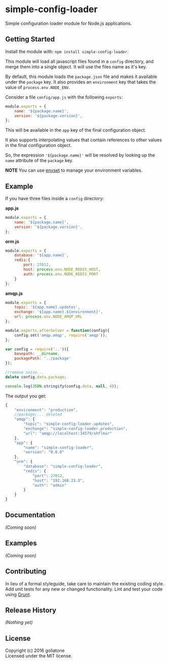 # simple-config-loader

Simple configuration loader module for Node.js applications.

## Getting Started
Install the module with: `npm install simple-config-loader`.

This module will load all javascript files found in a `config` directory, and merge them into a single object. It will use the files name as it's key.

By default, this module loads the `package.json` file and makes it available under the `package` key. It also provides an `environment` key that takes the value of `process.env.NODE_ENV`.

Consider a file `config/app.js` with the following `exports`:
```js
module.exports = {
    name: '${package.name}',
    version: '${package.version}',
};
```
This will be available in the `app` key of the final configuration object.

It also supports interpolating values that contain references to other values in the final configuration object.

So, the expression `'${package.name}'` will be resolved by looking up the `name` attribute of the `package` key.

**NOTE** You can use [envset][envset] to manage your environment variables.

## Example
If you have three files inside a `config` directory:

**app.js**
```js
module.exports = {
    name: '${package.name}',
    version: '${package.version}',
};
```

**orm.js**
```js
module.exports = {
    database: '${app.name}',
    redis:{
        port: 27012,
        host: process.env.NODE_REDIS_HOST,
        auth: process.env.NODE_REDIS_PORT
    }
};
```

**amqp.js**
```js
module.exports = {
    topic: '${app.name}.updates',
    exchange: '${app.name}.${environment}',
    url: process.env.NODE_AMQP_URL
};

module.exports.afterSolver = function(config){
    config.set('amqp.amqp', require('amqp'));
};
```

```javascript
var config = require('..')({
    basepath: __dirname,
    packagePath: '../package'
});

//remove noise...
delete config.data.package;

console.log(JSON.stringify(config.data, null, 4));
```

The output you get:

```js
{
    "environment": "production",
    //package:... deleted
    "amqp": {
        "topic": "simple-config-loader.updates",
        "exchange": "simple-config-loader.production",
        "url": "amqp://localhost:34579/xhflmar"
    },
    "app": {
        "name": "simple-config-loader",
        "version": "0.0.0"
    },
    "orm": {
        "database": "simple-config-loader",
        "redis": {
            "port": 27012,
            "host": "192.168.23.3",
            "auth": "admin"
        }
    }
}
```

## Documentation
_(Coming soon)_

## Examples
_(Coming soon)_

## Contributing
In lieu of a formal styleguide, take care to maintain the existing coding style. Add unit tests for any new or changed functionality. Lint and test your code using [Grunt](http://gruntjs.com/).

## Release History
_(Nothing yet)_

## License
Copyright (c) 2016 goliatone  
Licensed under the MIT license.


[envset]: https://github.com/goliatone/envset
